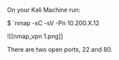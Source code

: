 On your Kali Machine run:

$ `nmap -sC -sV -Pn 10.200.X.12

![[nmap_vpn 1.png]]

There are two open ports, 22 and 80.

